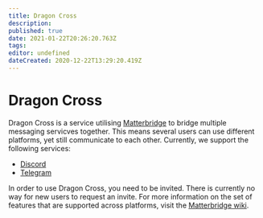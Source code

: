 ```yaml
---
title: Dragon Cross
description: 
published: true
date: 2021-01-22T20:26:20.763Z
tags: 
editor: undefined
dateCreated: 2020-12-22T13:29:20.419Z
---
```


# Dragon Cross
Dragon Cross is a service utilising [Matterbridge](https://github.com/42wim/matterbridge) to bridge multiple messaging servicves together. This means several users can use different platforms, yet still communicate to each other. Currently, we support the following services:

- [Discord](https://discord.com)
- [Telegram](https://telegram.org)

In order to use Dragon Cross, you need to be invited. There is currently no way for new users to request an invite. For more information on the set of features that are supported across platforms, visit the [Matterbridge wiki](https://github.com/42wim/matterbridge/wiki).